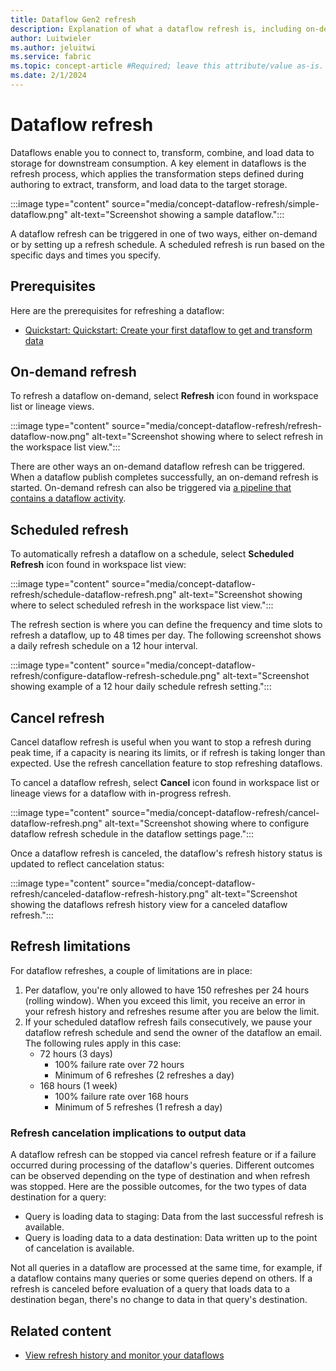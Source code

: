 ```yaml
---
title: Dataflow Gen2 refresh
description: Explanation of what a dataflow refresh is, including on-demand and scheduled refresh.
author: Luitwieler
ms.author: jeluitwi
ms.service: fabric
ms.topic: concept-article #Required; leave this attribute/value as-is.
ms.date: 2/1/2024
---
```


# Dataflow refresh

Dataflows enable you to connect to, transform, combine, and load data to storage for downstream consumption. A key element in dataflows is the refresh process, which applies the transformation steps defined during authoring to extract, transform, and load data to the target storage.

:::image type="content" source="media/concept-dataflow-refresh/simple-dataflow.png" alt-text="Screenshot showing a sample dataflow.":::

A dataflow refresh can be triggered in one of two ways, either on-demand or by setting up a refresh schedule. A scheduled refresh is run based on the specific days and times you specify.

## Prerequisites

Here are the prerequisites for refreshing a dataflow:

- [Quickstart: Quickstart: Create your first dataflow to get and transform data](create-first-dataflow-gen2.md)

## On-demand refresh

To refresh a dataflow on-demand, select **Refresh** icon found in workspace list or lineage views.

:::image type="content" source="media/concept-dataflow-refresh/refresh-dataflow-now.png" alt-text="Screenshot showing where to select refresh in the workspace list view.":::

There are other ways an on-demand dataflow refresh can be triggered. When a dataflow publish completes successfully, an on-demand refresh is started. On-demand refresh can also be triggered via [a pipeline that contains a dataflow activity](dataflow-activity.md).

## Scheduled refresh

To automatically refresh a dataflow on a schedule, select **Scheduled Refresh** icon found in workspace list view:

:::image type="content" source="media/concept-dataflow-refresh/schedule-dataflow-refresh.png" alt-text="Screenshot showing where to select scheduled refresh in the workspace list view.":::

The refresh section is where you can define the frequency and time slots to refresh a dataflow, up to 48 times per day. The following screenshot shows a daily refresh schedule on a 12 hour interval.

:::image type="content" source="media/concept-dataflow-refresh/configure-dataflow-refresh-schedule.png" alt-text="Screenshot showing example of a 12 hour daily schedule refresh setting.":::

## Cancel refresh

Cancel dataflow refresh is useful when you want to stop a refresh during peak time, if a capacity is nearing its limits, or if refresh is taking longer than expected. Use the refresh cancellation feature to stop refreshing dataflows.

To cancel a dataflow refresh, select **Cancel** icon found in workspace list or lineage views for a dataflow with in-progress refresh.

:::image type="content" source="media/concept-dataflow-refresh/cancel-dataflow-refresh.png" alt-text="Screenshot showing where to configure dataflow refresh schedule in the dataflow settings page.":::

Once a dataflow refresh is canceled, the dataflow's refresh history status is updated to reflect cancelation status:

:::image type="content" source="media/concept-dataflow-refresh/canceled-dataflow-refresh-history.png" alt-text="Screenshot showing the dataflows refresh history view for a canceled dataflow refresh.":::

## Refresh limitations

For dataflow refreshes, a couple of limitations are in place:

1. Per dataflow, you're only allowed to have 150 refreshes per 24 hours (rolling window). When you exceed this limit, you receive an error in your refresh history and refreshes resume after you are below the limit.
2. If your scheduled dataflow refresh fails consecutively, we pause your dataflow refresh schedule and send the owner of the dataflow an email. The following rules apply in this case:
   - 72 hours (3 days)
     - 100% failure rate over 72 hours
     - Minimum of 6 refreshes (2 refreshes a day)
   - 168 hours (1 week)
     - 100% failure rate over 168 hours
     - Minimum of 5 refreshes (1 refresh a day)

### Refresh cancelation implications to output data

A dataflow refresh can be stopped via cancel refresh feature or if a failure occurred during processing of the dataflow's queries. Different outcomes can be observed depending on the type of destination and when refresh was stopped. Here are the possible outcomes, for the two types of data destination for a query:

- Query is loading data to staging: Data from the last successful refresh is available.
- Query is loading data to a data destination: Data written up to the point of cancelation is available.

Not all queries in a dataflow are processed at the same time, for example, if a dataflow contains many queries or some queries depend on others. If a refresh is canceled before evaluation of a query that loads data to a destination began, there's no change to data in that query's destination.

## Related content

- [View refresh history and monitor your dataflows](dataflows-gen2-monitor.md)
